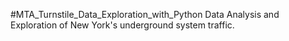 #MTA_Turnstile_Data_Exploration_with_Python
Data Analysis and Exploration of New York's underground system traffic.
